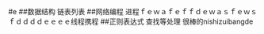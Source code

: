 #e
##数据结构
    链表列表
##网络编程
    进程ｆｅｗａｆｅｆｆｄｅｗａｓｆｅｗｓｆｄｄｄｄｅｅｅｅ线程携程
##正则表达式
    查找等处理
    很棒的nishizuibangde
    
